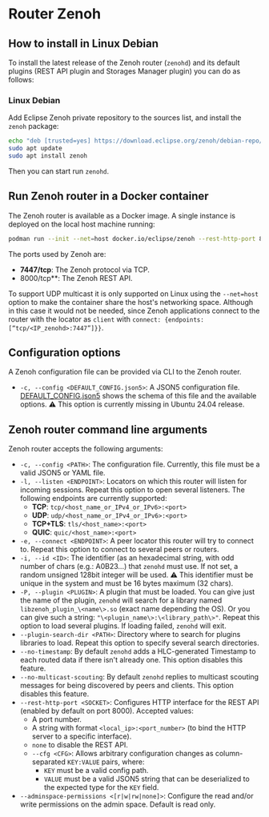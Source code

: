 # Router Zenoh

## How to install in Linux Debian
To install the latest release of the Zenoh router (```zenohd```) and its default plugins (REST API plugin and Storages Manager plugin) you can do as follows:

### Linux Debian
Add Eclipse Zenoh private repository to the sources list, and install the ```zenoh``` package:
```bash
echo "deb [trusted=yes] https://download.eclipse.org/zenoh/debian-repo/ /" | sudo tee -a /etc/apt/sources.list.d/zenoh.list > /dev/null
sudo apt update
sudo apt install zenoh
````
Then you can start run ```zenohd```.

## Run Zenoh router in a Docker container 
The Zenoh router is available as a Docker image. A single instance is deployed on the local host machine running:
```bash
podman run --init --net=host docker.io/eclipse/zenoh --rest-http-port 8000
```

The ports used by Zenoh are:
- **7447/tcp**: The Zenoh protocol via TCP.
- 8000/tcp**: The Zenoh REST API.

To support UDP multicast it is only supported on Linux using the ```--net=host``` option to make the container share the host's networking space. Although in this case it would not be needed, since Zenoh applications connect to the router with the locator as ```client``` with ````connect: {endpoints: [“tcp/<IP_zenohd>:7447”]}}````.

## Configuration options
A Zenoh configuration file can be provided via CLI to the Zenoh router.
- ```-c, --config <DEFAULT_CONFIG.json5>```: A JSON5 configuration file. [DEFAULT_CONFIG.json5](https://github.com/izaballa/SDV/blob/main/Zenoh-Architecture/Cloud-Layer/DEFAULT_CONFIG.json5) shows the schema of this file and the available options.
⚠️ This option is currently missing in Ubuntu 24.04 release.

## Zenoh router command line arguments
Zenoh router accepts the following arguments:
- ```-c, --config <PATH>```: The configuration file. Currently, this file must be a valid JSON5 or YAML file.
- ```-l, --listen <ENDPOINT>```: Locators on which this router will listen for incoming sessions. Repeat this option to open several listeners. The following endpoints are currently supported:
  - **TCP**: ```tcp/<host_name_or_IPv4_or_IPv6>:<port>```
  - **UDP**: ```udp/<host_name_or_IPv4_or_IPv6>:<port>```
  - **TCP+TLS**: ```tls/<host_name>:<port>```
  - **QUIC**: ```quic/<host_name>:<port>```
- ```-e, --connect <ENDPOINT>```: A peer locator this router will try to connect to. Repeat this option to connect to several peers or routers.
- ```-i, --id <ID>```: The identifier (as an hexadecimal string, with odd number of chars (e.g.: A0B23...) that ```zenohd``` must use. If not set, a random unsigned 128bit integer will be used. ⚠️ This identifier must be unique in the system and must be 16 bytes maximum (32 chars).
- ```-P, --plugin <PLUGIN>```: A plugin that must be loaded. You can give just the name of the plugin, ```zenohd``` will search for a library named ```libzenoh_plugin_\<name\>.so``` (exact name depending the OS). Or you can give such a string: ```"\<plugin_name\>:\<library_path\>"```. Repeat this option to load several plugins. If loading failed, ```zenohd``` will exit.
- ```--plugin-search-dir <PATH>```: Directory where to search for plugins libraries to load. Repeat this option to specify several search directories.
- ```--no-timestamp```: By default ```zenohd``` adds a HLC-generated Timestamp to each routed data if there isn't already one. This option disables this feature.
- ```--no-multicast-scouting```: By default ```zenohd``` replies to multicast scouting messages for being discovered by peers and clients. This option disables this feature.
- ```--rest-http-port <SOCKET>```: Configures HTTP interface for the REST API (enabled by default on port 8000). Accepted values:
  - A port number.
  - A string with format ```<local_ip>:<port_number>``` (to bind the HTTP server to a specific interface).
  - `none` to disable the REST API.
  - ```--cfg <CFG>```: Allows arbitrary configuration changes as column-separated ```KEY:VALUE``` pairs, where:
    - ```KEY``` must be a valid config path.
    - ```VALUE``` must be a valid JSON5 string that can be deserialized to the expected type for the ```KEY``` field.
- ```--adminspace-permissions <[r|w|rw|none]>```: Configure the read and/or write permissions on the admin space. Default is read only.

